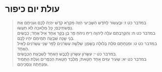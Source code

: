 # עולת יום כיפור

> במדבר כט ז: וּבֶעָשׂוֹר לַחֹדֶשׁ הַשְּׁבִיעִי הַזֶּה מִקְרָא קֹדֶשׁ יִהְיֶה לָכֶם וְעִנִּיתֶם אֶת נַפְשֹׁתֵיכֶם; כָּל מְלָאכָה לֹא תַעֲשׂוּ.  
> במדבר כט ח: וְהִקְרַבְתֶּם עֹלָה לַיהוָה רֵיחַ נִיחֹחַ פַּר בֶּן בָּקָר אֶחָד אַיִל אֶחָד; כְּבָשִׂים בְּנֵי שָׁנָה שִׁבְעָה תְּמִימִם יִהְיוּ לָכֶם.  
> במדבר כט ט: וּמִנְחָתָם סֹלֶת בְּלוּלָה בַשָּׁמֶן:  שְׁלֹשָׁה עֶשְׂרֹנִים לַפָּר שְׁנֵי עֶשְׂרֹנִים לָאַיִל הָאֶחָד.  
> במדבר כט י: עִשָּׂרוֹן עִשָּׂרוֹן לַכֶּבֶשׂ הָאֶחָד לְשִׁבְעַת הַכְּבָשִׂים.  
> במדבר כט יא: שְׂעִיר עִזִּים אֶחָד חַטָּאת; מִלְּבַד חַטַּאת הַכִּפֻּרִים וְעֹלַת הַתָּמִיד וּמִנְחָתָהּ וְנִסְכֵּיהֶם.   
 

